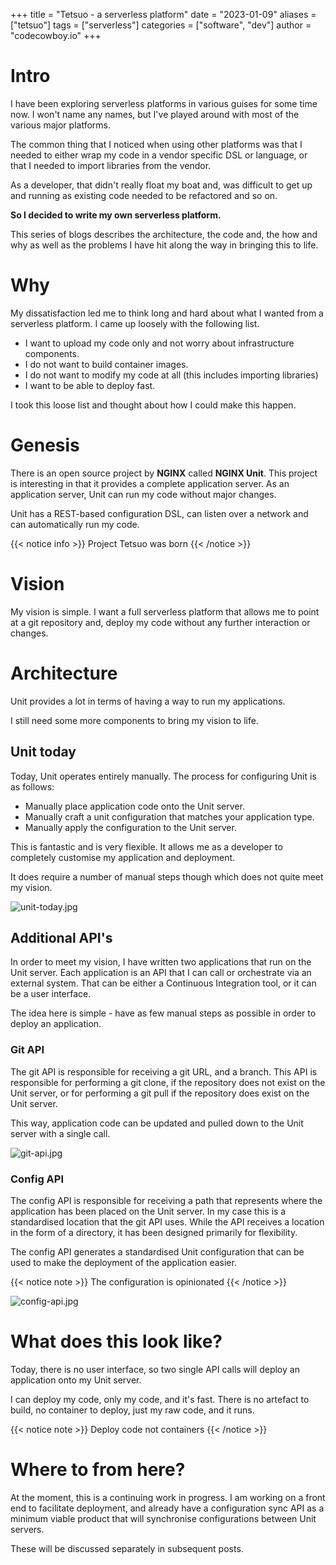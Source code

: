 +++
title = "Tetsuo - a serverless platform"
date = "2023-01-09"
aliases = ["tetsuo"]
tags = ["serverless"]
categories = ["software", "dev"]
author = "codecowboy.io"
+++

# Intro

I have been exploring serverless platforms in various guises for some time now. I won't name any names, but I've played around with most of the various major platforms.

The common thing that I noticed when using other platforms was that I needed to either wrap my code in a vendor specific DSL or language, or that I needed to import libraries from the vendor.

As a developer, that didn't really float my boat and, was difficult to get up and running as existing code needed to be refactored and so on.

**So I decided to write my own serverless platform.**

This series of blogs describes the architecture, the code and, the how and why as well as the problems I have hit along the way in bringing this to life.

# Why

My dissatisfaction led me to think long and hard about what I wanted from a serverless platform. I came up loosely with the following list.

- I want to upload my code only and not worry about infrastructure components.
- I do not want to build container images.
- I do not want to modify my code at all (this includes importing libraries)
- I want to be able to deploy fast.

I took this loose list and thought about how I could make this happen.

# Genesis

There is an open source project by **NGINX** called **NGINX Unit**. This project is interesting in that it provides a complete application server. As an application server, Unit can run my code without major changes.

Unit has a REST-based configuration DSL, can listen over a network and can automatically run my code. 

{{< notice info >}}
Project Tetsuo was born
{{< /notice >}}

# Vision

My vision is simple. I want a full serverless platform that allows me to point at a git repository and, deploy my code without any further interaction or changes.

# Architecture

Unit provides a lot in terms of having a way to run my applications. 

I still need some more components to bring my vision to life.

## Unit today

Today, Unit operates entirely manually. The process for configuring Unit is as follows:
- Manually place application code onto the Unit server.
- Manually craft a unit configuration that matches your application type.
- Manually apply the configuration to the Unit server.

This is fantastic and is very flexible. It allows me as a developer to completely customise my application and deployment. 

It does require a number of manual steps though which does not quite meet my vision.

![unit-today.jpg](/images/tetsuo-1-1.jpg)

## Additional API's

In order to meet my vision, I have written two applications that run on the Unit server. Each application is an API that I can call or orchestrate via an external system. That can be either a Continuous Integration tool, or it can be a user interface. 

The idea here is simple - have as few manual steps as possible in order to deploy an application. 

### Git API

The git API is responsible for receiving a git URL, and a branch. This API is responsible for performing a git clone, if the repository does not exist on the Unit server, or for performing a git pull if the repository does exist on the Unit server. 

This way, application code can be updated and pulled down to the Unit server with a single call. 

![git-api.jpg](/images/tetsuo-1-2.jpg)

### Config API

The config API is responsible for receiving a path that represents where the application has been placed on the Unit server. In my case this is a standardised location that the git API uses. While the API receives a location in the form of a directory, it has been designed primarily for flexibility.

The config API generates a standardised Unit configuration that can be used to make the deployment of the application easier.

{{< notice note >}}
The configuration is opinionated
{{< /notice >}}

![config-api.jpg](/images/tetsuo-1-3.jpg)

# What does this look like? 

Today, there is no user interface, so two single API calls will deploy an application onto my Unit server. 

I can deploy my code, only my code, and it's fast. There is no artefact to build, no container to deploy, just my raw code, and it runs.

{{< notice note >}}
Deploy code not containers
{{< /notice >}}

# Where to from here?

At the moment, this is a continuing work in progress. I am working on a front end to facilitate deployment, and already have a configuration sync API as a minimum viable product that will synchronise configurations between Unit servers. 

These will be discussed separately in subsequent posts.


